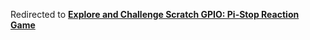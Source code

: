 Redirected to [**Explore and Challenge Scratch GPIO: Pi-Stop Reaction Game**](markdown/ExploreScratchGPIO-PiStopReactionGame.md)